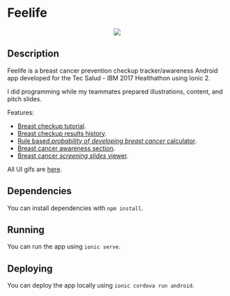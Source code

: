 Feelife
======

<p align="center">
  <img src="https://user-images.githubusercontent.com/10622989/38964120-c1b98dc6-433a-11e8-93a4-bc9c4ea4b250.gif">
</p>

## Description

Feelife is a breast cancer prevention checkup tracker/awareness Android app developed for the Tec Salud - IBM 2017 Healthathon using Ionic 2.

I did programming while my teammates prepared illustrations, content, and pitch slides.

Features:
- [Breast checkup tutorial](https://user-images.githubusercontent.com/10622989/38964120-c1b98dc6-433a-11e8-93a4-bc9c4ea4b250.gif).
- [Breast checkup results history](https://user-images.githubusercontent.com/10622989/38964255-6c0c3bf2-433b-11e8-9d35-7e7310696705.gif).
- [Rule based _probability of developing breast cancer_ calculator](https://user-images.githubusercontent.com/10622989/38964208-324d9870-433b-11e8-825c-92589a7c6885.gif).
- [Breast cancer awareness section](https://user-images.githubusercontent.com/10622989/38969199-a9a223f0-4354-11e8-9beb-87ab644d34d1.gif).
- [Breast cancer _screening slides_ viewer](https://user-images.githubusercontent.com/10622989/38964334-ea0e32f8-433b-11e8-975e-237eae267e10.gif).

All UI gifs are [here](https://github.com/ramomar/feelife/issues/1).

## Dependencies

You can install dependencies with `npm install`.

## Running

You can run the app using `ionic serve`.

## Deploying

You can deploy the app locally using `ionic cordova run android`.

